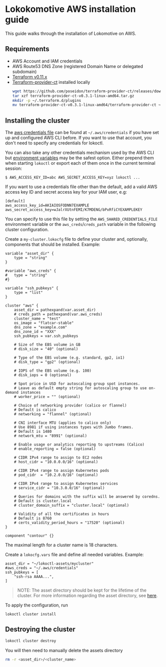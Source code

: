 # Lokokomotive AWS installation guide

This guide walks through the installation of Lokomotive on AWS.

## Requirements

* AWS Account and IAM credentials
* AWS Route53 DNS Zone (registered Domain Name or delegated subdomain)
* [Terraform v0.11.x](https://www.terraform.io/downloads.html)
* [Terraform-provider-ct](https://github.com/coreos/terraform-provider-ct) installed locally
    ```bash
    wget https://github.com/poseidon/terraform-provider-ct/releases/download/v0.3.1/terraform-provider-ct-v0.3.1-linux-amd64.tar.gz
    tar xzf terraform-provider-ct-v0.3.1-linux-amd64.tar.gz
    mkdir -p ~/.terraform.d/plugins
    mv terraform-provider-ct-v0.3.1-linux-amd64/terraform-provider-ct ~/.terraform.d/plugins/terraform-provider-ct_v0.3.1
    ```

## Installing the cluster

The [aws credentials file](https://docs.aws.amazon.com/cli/latest/userguide/cli-chap-configure.html) can be found at `~/.aws/credentials` if you have set up and configured AWS CLI before.
If you want to use that account, you don't need to specify any credentials for lokoctl.

You can also take any other credentials mechanism used by the AWS CLI but [environment variables](https://docs.aws.amazon.com/cli/latest/userguide/cli-configure-envvars.html)
may be the safest option. Either prepend them when starting `lokoctl` or export each of them once in the current terminal session:

```
$ AWS_ACCESS_KEY_ID=abc AWS_SECRET_ACCESS_KEY=xyz lokoctl ...
```

If you want to use a credentials file other than the default, add a valid AWS access key ID and secret access key for your IAM user, e.g:

```
[default]
aws_access_key_id=AKIAIOSFODNN7EXAMPLE
aws_secret_access_key=wJalrXUtnFEMI/K7MDENG/bPxRfiCYEXAMPLEKEY
```

You can specify to use this file by setting the `AWS_SHARED_CREDENTIALS_FILE` environment variable or the `aws_creds`/`creds_path` variable in the following cluster configuration.

Create a `my-cluster.lokocfg` file to define your cluster and, optionally,
components that should be installed. Example:

```
variable "asset_dir" {
	type = "string"
}

#variable "aws_creds" {
#	type = "string"
#}

variable "ssh_pubkeys" {
	type = "list"
}

cluster "aws" {
	asset_dir = pathexpand(var.asset_dir)
	# creds_path = pathexpand(var.aws_creds)
	cluster_name = "test"
	os_image = "flatcar-stable"
	dns_zone = "example.com"
	dns_zone_id = "XXX"
	ssh_pubkeys = var.ssh_pubkeys

	# Size of the EBS volume in GB
	# disk_size = "40" (optional)

	# Type of the EBS volume (e.g. standard, gp2, io1)
	# disk_type = "gp2" (optional)

	# IOPS of the EBS volume (e.g. 100)
	# disk_iops = 0 (optional)

	# Spot price in USD for autoscaling group spot instances.
	# Leave as default empty string for autoscaling group to use on-demand instances
	# worker_price = "" (optional)

	# Choice of networking provider (calico or flannel)
	# Default is calico
	# networking = "flannel" (optional)

	# CNI interface MTU (applies to calico only)
	# Use 8981 if using instances types with Jumbo frames.
	# Default is 1480
	# network_mtu = "8991" (optional)

	# Enable usage or analytics reporting to upstreams (Calico)
	# enable_reporting = false (optional)

  	# CIDR IPv4 range to assign to EC2 nodes
  	# host_cidr = "10.0.0.0/16" (optional)

  	# CIDR IPv4 range to assign Kubernetes pods
  	# pod_cidr  = "10.2.0.0/16" (optional)

	# CIDR IPv4 range to assign Kubernetes services
	# service_cidr = "10.3.0.0/16" (optional)

	# Queries for domains with the suffix will be answered by coredns.
	# Default is cluster.local
	# cluster_domain_suffix = "cluster.local" (optional)

	# Validity of all the certificates in hours
	# Default is 8760
	# certs_validity_period_hours = "17520" (optional)
}

component "contour" {}
```

The maximal length for a cluster name is 18 characters.

Create a `lokocfg.vars` file and define all needed variables. Example:

```
asset_dir = "~/lokoctl-assets/mycluster"
#aws_creds = "~/.aws/credentials"
ssh_pubkeys = [
	"ssh-rsa AAAA...",
]
```

>NOTE: The asset directory should be kept for the lifetime of the cluster. For more information
>regarding the asset directory, see [here](general.md#asset-directory).

To apply the configuration, run

```
lokoctl cluster install
```

## Destroying the cluster

```bash
lokoctl cluster destroy
```

You will then need to manually delete the assets directory

```bash
rm -r <asset_dir>/<cluster_name>
```
